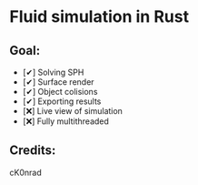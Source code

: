 # Fluid simulation in Rust

## Goal:

- [✔] Solving SPH
- [✔] Surface render
- [✔] Object colisions
- [✔] Exporting results
- [❌] Live view of simulation
- [❌] Fully multithreaded

## Credits:

cK0nrad